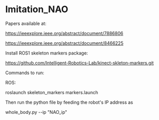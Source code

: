 # Imitation_NAO

Papers available at:

https://ieeexplore.ieee.org/abstract/document/7886806

https://ieeexplore.ieee.org/abstract/document/8466225


Install ROS1 skeleton markers package:

https://github.com/Intelligent-Robotics-Lab/kinect-skleton-markers.git

Commands to run:

ROS: 

roslaunch skeleton_markers markers.launch

Then run the python file by feeding the robot's IP address as

whole_body.py --ip "NAO_ip"
